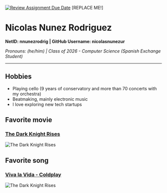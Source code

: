 [![Review Assignment Due Date](https://classroom.github.com/assets/deadline-readme-button-22041afd0340ce965d47ae6ef1cefeee28c7c493a6346c4f15d667ab976d596c.svg)](https://classroom.github.com/a/BpXStGJy)
[REPLACE ME!] 

# Nicolas Nunez Rodriguez

**NetID: nnunezrodrig | GitHub Username: nicolasnunezur**

*Pronouns: (he/him) | Class of 2026 - Computer Science (Spanish Exchange Student)*

---
## Hobbies
- Playing cello (9 years of conservatory and more than 70 concerts with my orchestra)
- Beatmaking, mainly electronic music
- I love exploring new tech startups

## Favorite movie
### [The Dark Knight Rises](https://www.imdb.com/es-es/title/tt1345836/)
![The Dark Knight Rises](https://m.media-amazon.com/images/S/pv-target-images/c84f0cfb20b0b4646f9ea7582fbe230ea9960f9cadc2ee42e5e6d8e5154da888.jpg)

## Favorite song
### [Viva la Vida -  Coldplay](https://www.youtube.com/watch?v=dvgZkm1xWPE)
![The Dark Knight Rises](https://i.ytimg.com/vi/-ZvsGmYKhcU/maxresdefault.jpg)